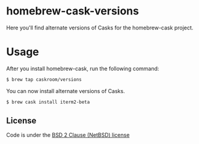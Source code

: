 # homebrew-cask-versions

Here you'll find alternate versions of Casks for the homebrew-cask project.

# Usage

After you install homebrew-cask, run the following command:

```sh
$ brew tap caskroom/versions
```

You can now install alternate versions of Casks.

```sh
$ brew cask install iterm2-beta
```

## License
Code is under the [BSD 2 Clause (NetBSD) license](https://github.com/caskroom/homebrew-versions/blob/master/LICENSE)
